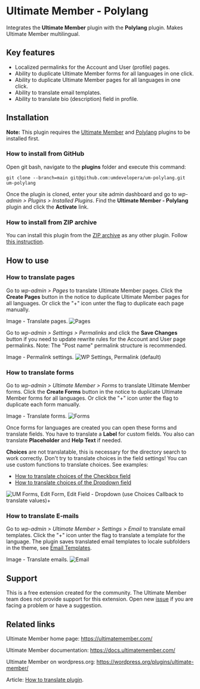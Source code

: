 # Ultimate Member - Polylang

Integrates the **Ultimate Member** plugin with the **Polylang** plugin. Makes Ultimate Member multilingual.

## Key features

- Localized permalinks for the Account and User (profile) pages.
- Ability to duplicate Ultimate Member forms for all languages in one click.
- Ability to duplicate Ultimate Member pages for all languages in one click.
- Ability to translate email templates.
- Ability to translate bio (description) field in profile.

## Installation

__Note:__ This plugin requires the [Ultimate Member](https://wordpress.org/plugins/ultimate-member/) and [Polylang](https://wordpress.org/plugins/polylang/) plugins to be installed first.

### How to install from GitHub

Open git bash, navigate to the **plugins** folder and execute this command:

`git clone --branch=main git@github.com:umdevelopera/um-polylang.git um-polylang`

Once the plugin is cloned, enter your site admin dashboard and go to _wp-admin > Plugins > Installed Plugins_. Find the **Ultimate Member - Polylang** plugin and click the **Activate** link.

### How to install from ZIP archive

You can install this plugin from the [ZIP archive](https://drive.google.com/file/d/17n3Kr05_B_edsGY7An7xu85TZ7H5gbOT/view?usp=sharing) as any other plugin. Follow [this instruction](https://wordpress.org/support/article/managing-plugins/#upload-via-wordpress-admin).

## How to use

### How to translate pages

Go to *wp-admin > Pages* to translate Ultimate Member pages. Click the **Create Pages** button in the notice to duplicate Ultimate Member pages for all languages. Or click the "+" icon unter the flag to duplicate each page manually.

Image - Translate pages.
![Pages](https://github.com/umdevelopera/um-polylang/assets/113178913/40543c1b-d428-4832-9090-d2cc9166b616)

Go to *wp-admin > Settings > Permalinks* and click the **Save Changes** button if you need to update rewrite rules for the Account and User page permalinks.
Note: The "Post name" permalink structure is recommended.

Image - Permalink settings.
![WP Settings, Permalink (default)](https://github.com/umdevelopera/um-polylang/assets/113178913/69be91c9-12dd-490c-9145-b163c5beb26d)

### How to translate forms

Go to *wp-admin > Ultimate Member > Forms* to translate Ultimate Member forms. Click the **Create Forms** button in the notice to duplicate Ultimate Member forms for all languages. Or click the "+" icon unter the flag to duplicate each form manually.

Image - Translate forms.
![Forms](https://github.com/umdevelopera/um-polylang/assets/113178913/76763122-a774-4778-ab2c-748b3e983779)

Once forms for languages are created you can open these forms and translate fields. You have to translate a **Label** for custom fields. You also can translate **Placeholder** and **Help Text** if needed.

**Choices** are not translatable, this is necessary for the directory search to work correctly. Don't try to translate choices in the field settings! You can use custom functions to translate choices.
See examples:
- [How to translate choices of the Checkbox field](https://gist.github.com/umdevelopera/f7b0e07d5db870c9ce9fc1e513224e45)
- [How to translate choices of the Dropdown field](https://gist.github.com/umdevelopera/bcc8c882ead5914845b489ece73b612d)

![UM Forms, Edit Form, Edit Field - Dropdown (use Choices Callback to translate values)+](https://github.com/umdevelopera/um-polylang/assets/113178913/4e58118e-a9b4-430a-ba02-cb766ec72c6a)

### How to translate E-mails

Go to *wp-admin > Ultimate Member > Settings > Email* to translate email templates. Click the "+" icon unter the flag to translate a template for the language. The plugin saves translated email templates to locale subfolders in the theme, see [Email Templates](https://docs.ultimatemember.com/article/1335-email-templates).

Image - Translate emails.
![Email](https://github.com/umdevelopera/um-polylang/assets/113178913/17167ba5-8564-4fe9-ba33-ef69bfb67f57)

## Support

This is a free extension created for the community. The Ultimate Member team does not provide support for this extension.
Open new [issue](https://github.com/umdevelopera/um-polylang/issues) if you are facing a problem or have a suggestion.

## Related links

Ultimate Member home page: https://ultimatemember.com/

Ultimate Member documentation: https://docs.ultimatemember.com/

Ultimate Member on wordpress.org: https://wordpress.org/plugins/ultimate-member/

Article: [How to translate plugin](https://docs.ultimatemember.com/article/1449-how-to-translate-plugin#switch).
